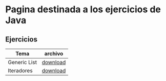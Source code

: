 # Pagina destinada  a los ejercicios de Java

## Ejercicios

| Tema | archivo |
| ----- | ------ |
| Generic List | [download](https://braslyn.github.io/progra2/Ejercicios/Java/ListaG.zip) |
| Iteradores | [download](https://braslyn.github.io/progra2/Ejercicios/Java/Iteradores.zip) |
